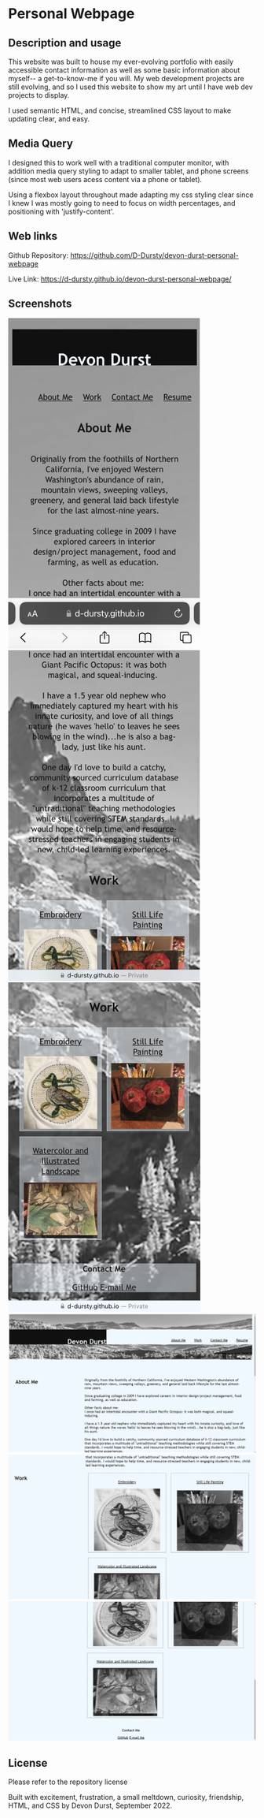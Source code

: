 # Personal Webpage

## Description and usage
This website was built to house my ever-evolving portfolio with easily accessible contact information as well as some basic information about myself-- a get-to-know-me if you will. 
My web development projects are still evolving, and so I used this website to show my art until I have web dev projects to display. 

I used semantic HTML, and concise, streamlined CSS layout to make updating clear, and easy. 

## Media Query
I designed this to work well with a traditional computer monitor, with addition media query styling to adapt to smaller tablet, and phone screens (since most web users acess content via a phone or tablet).

Using a flexbox layout throughout made adapting my css styling clear since I knew I was mostly going to need to focus on width percentages, and positioning with 'justify-content'. 


## Web links
Github Repository: https://github.com/D-Dursty/devon-durst-personal-webpage

Live Link: https://d-dursty.github.io/devon-durst-personal-webpage/ 

## Screenshots
![phone screenshot](./assets/images/iphone1.png)
![phone screenshot](./assets/images/iphone2.png)
![phone screenshot](./assets/images/iphone3.png)
![computer screenshot](./assets/images/Screenshot1.png)
![computer screenshot](./assets/images/Screenshot2.png)
![computer screenshot](./assets/images/Screenshot3.png)

## License 
Please refer to the repository license

Built with excitement, frustration, a small meltdown, curiosity, friendship, HTML, and CSS by Devon Durst, September 2022. 